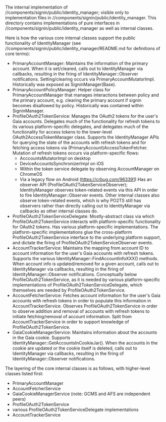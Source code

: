 The internal implementation of //components/signin/public/identity_manager;
visible only to implementation files in
//components/signin/public/identity_manager. This directory contains
implementations of pure interfaces in
//components/signin/public/identity_manager as well as internal classes.

Here is how the various core internal classes support the public functionality
of IdentityManager (see
//components/signin/public/identity_manager/README.md for definitions of core
terms):

- PrimaryAccountManager: Maintains the information of the primary account. When
  it is set/cleared, calls out to IdentityManager via callbacks, resulting in the
  firing of IdentityManager::Observer notifications. Setting/clearing occurs via
  PrimaryAccountMutatorImpl.
  Historically was exposed as SigninManager(Base).
- PrimaryAccountPolicyManager: Helper class for PrimaryAccountManager that
  manages interactions between policy and the primary account, e.g. clearing the
  primary account if signin becomes disallowed by policy. Historically was
  contained within SigninManager.
- ProfileOAuth2TokenService: Manages the OAuth2 tokens for the user's Gaia
  accounts. Delegates much of the functionality for refresh tokens to its
  various platform-specific delegates, and delegates much of the functionality
  for access tokens to the lower-level OAuth2AccessTokenManager class. Supports
  the IdentityManager APIs for querying the state of the accounts with refresh
  tokens and for fetching access tokens via (PrimaryAccount)AccessTokenFetcher.
  Mutation of refresh tokens occurs via platform-specific flows:
  - AcccountsMutatorImpl on desktop
  - DeviceAccountsSynchronizerImpl on iOS
  - Within the token service delegate by observing AccountManager on ChromeOS
  - Via a legacy flow on Android (https://crbug.com/963391)
  Has an observer API (ProfileOAuth2TokenServiceObserver); IdentityManager
  observes token-related events via this API in order to fire
  IdentityManager::Observer events. Other internal classes also observe
  token-related events, which is why PO2TS still has observers rather than
  directly calling out to IdentityManager via callbacks as other internal
  classes do.
- ProfileOAuth2TokenServiceDelegate: Mostly-abstract class via which
  ProfileOAuth2TokenService interacts with platform-specific functionality for
  OAuth2 tokens. Has various platform-specific implementations. The
  platform-specific implementations glue the cross-platform
  ProfileOAuth2TokenService interface to the underlying platform support, and
  dictate the firing of ProfileOAuth2TokenServiceObserver events.
- AccountTrackerService: Maintains the mapping from account ID to account
  information for the user's Gaia accounts with refresh tokens. Supports the
  various IdentityManager::FindAccountInfoXXX() methods. When account info is
  updated/removed for a given account, calls out to IdentityManager via
  callbacks, resulting in the firing of IdentityManager::Observer notifications.
  Conceptually below ProfileOAuth2TokenService, as it is needed by various
  platform-specific implementations of ProfileOAuth2TokenServiceDelegate, which
  themselves are needed by ProfileOAuth2TokenService.
- AccountFetcherService: Fetches account information for the user's Gaia
  accounts with refresh tokens in order to populate this information in
  AccountTrackerService. Observes ProfileOAuth2TokenService in order to observe
  addition and removal of accounts with refresh tokens to initiate
  fetching/removal of account information. Split from AccountTrackerService in
  order to support knowledge of ProfileOAuth2TokenService.
- GaiaCookieManagerService: Maintains information about the accounts in the Gaia
  cookie. Supports IdentityManager::GetAccountsInCookieJar(). When the accounts
  in the cookie are updated or the cookie itself is deleted, calls out to
  IdentityManager via callbacks, resulting in the firing of
  IdentityManager::Observer notifications.

The layering of the core internal classes is as follows, with higher-level classes
listed first:

- PrimaryAccountManager
- AccountFetcherService
- GaiaCookieManagerService (note: GCMS and AFS are independent peers)
- ProfileOAuth2TokenService 
- various ProfileOAuth2TokenServiceDelegate implementations
- AccountTrackerService
